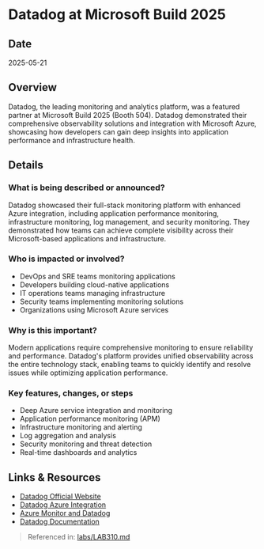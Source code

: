 # Datadog at Microsoft Build 2025

## Date
2025-05-21

## Overview
Datadog, the leading monitoring and analytics platform, was a featured partner at Microsoft Build 2025 (Booth 504). Datadog demonstrated their comprehensive observability solutions and integration with Microsoft Azure, showcasing how developers can gain deep insights into application performance and infrastructure health.

## Details

### What is being described or announced?
Datadog showcased their full-stack monitoring platform with enhanced Azure integration, including application performance monitoring, infrastructure monitoring, log management, and security monitoring. They demonstrated how teams can achieve complete visibility across their Microsoft-based applications and infrastructure.

### Who is impacted or involved?
- DevOps and SRE teams monitoring applications
- Developers building cloud-native applications
- IT operations teams managing infrastructure
- Security teams implementing monitoring solutions
- Organizations using Microsoft Azure services

### Why is this important?
Modern applications require comprehensive monitoring to ensure reliability and performance. Datadog's platform provides unified observability across the entire technology stack, enabling teams to quickly identify and resolve issues while optimizing application performance.

### Key features, changes, or steps
- Deep Azure service integration and monitoring
- Application performance monitoring (APM)
- Infrastructure monitoring and alerting
- Log aggregation and analysis
- Security monitoring and threat detection
- Real-time dashboards and analytics

## Links & Resources
- [Datadog Official Website](https://www.datadoghq.com/)
- [Datadog Azure Integration](https://docs.datadoghq.com/integrations/azure/)
- [Azure Monitor and Datadog](https://azure.microsoft.com/partners/datadog/)
- [Datadog Documentation](https://docs.datadoghq.com/)

> Referenced in: [labs/LAB310.md](../labs/LAB310.md)
